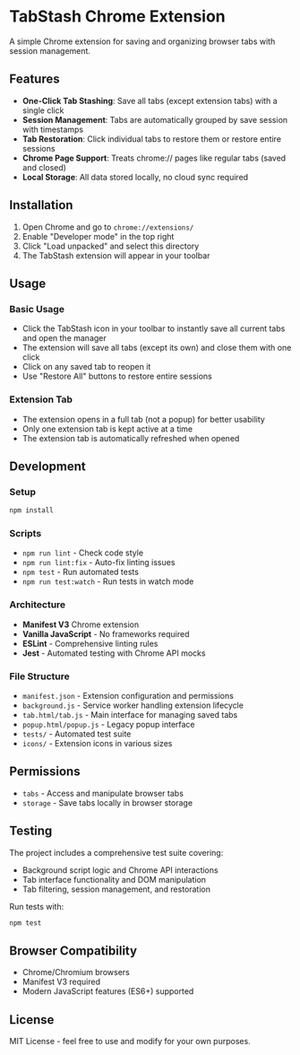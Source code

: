 # TabStash Chrome Extension

A simple Chrome extension for saving and organizing browser tabs with session management.

## Features

- **One-Click Tab Stashing**: Save all tabs (except extension tabs) with a single click
- **Session Management**: Tabs are automatically grouped by save session with timestamps
- **Tab Restoration**: Click individual tabs to restore them or restore entire sessions
- **Chrome Page Support**: Treats chrome:// pages like regular tabs (saved and closed)
- **Local Storage**: All data stored locally, no cloud sync required

## Installation

1. Open Chrome and go to `chrome://extensions/`
2. Enable "Developer mode" in the top right
3. Click "Load unpacked" and select this directory
4. The TabStash extension will appear in your toolbar

## Usage

### Basic Usage
- Click the TabStash icon in your toolbar to instantly save all current tabs and open the manager
- The extension will save all tabs (except its own) and close them with one click
- Click on any saved tab to reopen it
- Use "Restore All" buttons to restore entire sessions

### Extension Tab
- The extension opens in a full tab (not a popup) for better usability
- Only one extension tab is kept active at a time
- The extension tab is automatically refreshed when opened

## Development

### Setup
```bash
npm install
```

### Scripts
- `npm run lint` - Check code style
- `npm run lint:fix` - Auto-fix linting issues
- `npm test` - Run automated tests
- `npm run test:watch` - Run tests in watch mode

### Architecture
- **Manifest V3** Chrome extension
- **Vanilla JavaScript** - No frameworks required
- **ESLint** - Comprehensive linting rules
- **Jest** - Automated testing with Chrome API mocks

### File Structure
- `manifest.json` - Extension configuration and permissions
- `background.js` - Service worker handling extension lifecycle
- `tab.html/tab.js` - Main interface for managing saved tabs
- `popup.html/popup.js` - Legacy popup interface
- `tests/` - Automated test suite
- `icons/` - Extension icons in various sizes

## Permissions

- `tabs` - Access and manipulate browser tabs
- `storage` - Save tabs locally in browser storage

## Testing

The project includes a comprehensive test suite covering:
- Background script logic and Chrome API interactions
- Tab interface functionality and DOM manipulation
- Tab filtering, session management, and restoration

Run tests with:
```bash
npm test
```

## Browser Compatibility

- Chrome/Chromium browsers
- Manifest V3 required
- Modern JavaScript features (ES6+) supported

## License

MIT License - feel free to use and modify for your own purposes.